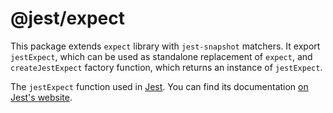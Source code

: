 # @jest/expect

This package extends `expect` library with `jest-snapshot` matchers. It export `jestExpect`, which can be used as standalone replacement of `expect`, and `createJestExpect` factory function, which returns an instance of `jestExpect`.

The `jestExpect` function used in [Jest](https://jestjs.io/). You can find its documentation [on Jest's website](https://jestjs.io/docs/expect).
